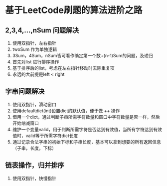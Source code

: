 # 基于LeetCode刷题的算法进阶之路

## 2,3,4,...,nSum 问题解决
1. 使用双指针，左右指针
2. twoSum 作为单独逻辑
3. 3Sum，4Sum，nSum皆可看作确定第一个数+(n-1)Sum的问题，及递归
4. 首先对list 进行排序操作
5. 基于排序后的list，考虑在左右指针移动时去除重复项
6. 永远的大前提是left < right

## 字串问题解决
1. 使用双指针，滑动窗口
2. 使用defaultdict(int)设置dict的默认值，便于做 ++ 操作
3. 借用一个dict，通过判断子串所需字符数量和窗口中字符数量是否一样，然后开始缩减窗口
4. 维护一个变量valid，用于判断所需字符是否达到有效值，当所有字符达到有效值时，valid等于所需字符dict长度
5. 通过记录合法字串的初始下标和子串长度，基本可以拿到想要的所有返回信息（子串，长度，下标）


## 链表操作，归并排序
1. 使用双指针，快慢指针

